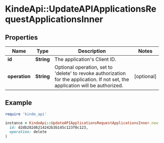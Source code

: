 # KindeApi::UpdateAPIApplicationsRequestApplicationsInner

## Properties

| Name | Type | Description | Notes |
| ---- | ---- | ----------- | ----- |
| **id** | **String** | The application&#39;s Client ID. |  |
| **operation** | **String** | Optional operation, set to &#39;delete&#39; to revoke authorization for the application. If not set, the application will be authorized. | [optional] |

## Example

```ruby
require 'kinde_api'

instance = KindeApi::UpdateAPIApplicationsRequestApplicationsInner.new(
  id: d2db282d6214242b3b145c123f0c123,
  operation: delete
)
```


